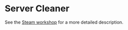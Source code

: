 Server Cleaner
==============

See the [Steam workshop](http://steamcommunity.com/sharedfiles/filedetails/?id=666848746) for a more detailed description.
